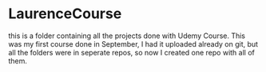# LaurenceCourse
this is a folder containing all the projects done with Udemy Course. This was my first course done in September, I had it uploaded already on git, but all the folders were in seperate repos, so now I created one repo with all of them.
